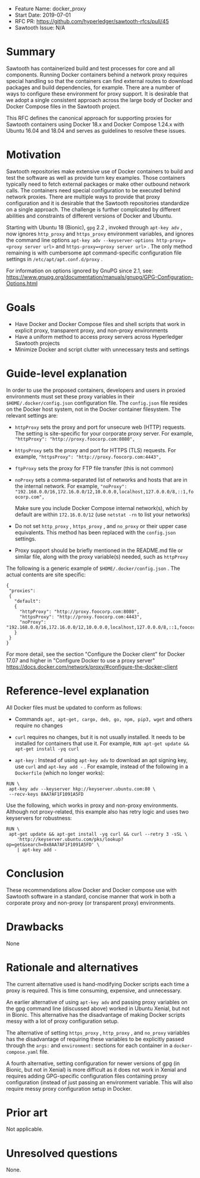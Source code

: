 - Feature Name: docker_proxy
- Start Date: 2019-07-01
- RFC PR: https://github.com/hyperledger/sawtooth-rfcs/pull/45
- Sawtooth Issue: N/A

# Summary
[summary]: #summary

Sawtooth has containerized build and test processes for core and all
components. Running Docker containers behind a network proxy requires
special handling so that the containers can find external routes to download
packages and build dependencies, for example. There are a number of
ways to configure these environment for proxy support. It is desirable that we
adopt a single consistent approach across the large body of Docker and
Docker Compose files in the Sawtooth project.

This RFC defines the canonical approach for supporting proxies for
Sawtooth containers using Docker 18.x and Docker Compose 1.24.x with
Ubuntu 16.04 and 18.04 and serves as guidelines to resolve these issues.

# Motivation
[motivation]: #motivation

Sawtooth repositories make extensive use of Docker containers to build and
test the software as well as provide turn key examples. Those containers
typically need to fetch external packages or make other outbound network
calls. The containers need special configuration to be executed behind
network proxies. There are multiple ways to provide that proxy configuration
and it is desirable that the Sawtooth repositories standardize on a single
approach. The challenge is further complicated by different abilities and
constraints of different versions of Docker and Ubuntu.

Starting with Ubuntu 18 (Bionic), `gpg` 2.2 , invoked through `apt-key adv` ,
now ignores `http_proxy` and `https_proxy` environment variables, and ignores
the command line options
`apt-key adv --keyserver-options http-proxy=<proxy server url>`
and `https-proxy=<proxy server url>` . The only method remaining is with
cumbersome apt command-specific configuration file settings in
`/etc/apt/apt.conf.d/proxy` .

For information on options ignored by GnuPG since 2.1, see:
https://www.gnupg.org/documentation/manuals/gnupg/GPG-Configuration-Options.html


# Goals
[goals]: #goals

* Have Docker and Docker Compose files and shell scripts that work in explicit
  proxy, transparent proxy, and non-proxy environments
* Have a uniform method to access proxy servers across Hyperledger Sawtooth
  projects
* Minimize Docker and script clutter with unnecessary tests and settings

# Guide-level explanation
[guide-level-explanation]: #guide-level-explanation

In order to use the proposed containers, developers and users in proxied
environments must set these proxy variables in their
`$HOME/.docker/config.json` configuration file. The `config.json` file
resides on the Docker host system, not in the Docker container filesystem.
The relevant settings are:

* `httpProxy` sets the proxy and port for unsecure web (HTTP) requests.
  The setting is site-specific for your corporate proxy server. For example,
  `"httpProxy": "http://proxy.foocorp.com:8080",`
* `httpsProxy` sets the proxy and port for HTTPS (TLS) requests. For example,
  `"httpsProxy": "http://proxy.foocorp.com:4443",`
* `ftpProxy` sets the proxy for FTP file transfer (this is not common)
* `noProxy` sets a comma-separated list of networks and hosts that are in
  the internal network. For example,
  `"noProxy": "192.168.0.0/16,172.16.0.0/12,10.0.0.0,localhost,127.0.0.0/8,::1,foocorp.com",`

  Make sure you include Docker Compose internal network(s), which by default
   are within `172.16.0.0/12` (use `netstat -rn` to list your networks)
* Do not set `http_proxy` , `https_proxy` , and `no_proxy` or their upper
  case equivalents. This method has been replaced with the `config.json`
  settings.
* Proxy support should be briefly mentioned in the README.md file or similar
  file, along with the proxy variable(s) needed, such as `httpProxy`

The following is a generic example of `$HOME/.docker/config.json` . The
actual contents are site specific:

```
{
 "proxies":
 {
   "default":
   {
     "httpProxy": "http://proxy.foocorp.com:8080",
     "httpsProxy": "http://proxy.foocorp.com:4443",
     "noProxy": "192.168.0.0/16,172.16.0.0/12,10.0.0.0,localhost,127.0.0.0/8,::1,foocorp.com"
   }
 }
}
````

For more detail, see the section "Configure the Docker client" for Docker 17.07
and higher in "Configure Docker to use a proxy server" 
https://docs.docker.com/network/proxy/#configure-the-docker-client

# Reference-level explanation
[reference-level-explanation]: #reference-level-explanation

All Docker files must be updated to conform as follows:
* Commands `apt, apt-get, cargo, deb, go, npm, pip3, wget` and others require
  no changes
* `curl` requires no changes, but it is not usually installed. It needs to be
  installed for containers that use it. For example,
  `RUN apt-get update && apt-get install -yq curl `

* `apt-key` : Instead of using `apt-key adv` to download an apt signing key,
  use `curl` and `apt-key add -` . For example, instead of the following in a
  `Dockerfile` (which no longer works):

```
RUN \
 apt-key adv --keyserver hkp://keyserver.ubuntu.com:80 \
 --recv-keys 8AA7AF1F1091A5FD
```

Use the following, which works in proxy and non-proxy environments.
Although not proxy-related, this example also has retry logic and uses
two keyservers for robustness:

```
RUN \
 apt-get update && apt-get install -yq curl && curl --retry 3 -sSL \
    'http://keyserver.ubuntu.com/pks/lookup?op=get&search=0x8AA7AF1F1091A5FD' \
    | apt-key add - 
```

# Conclusion
[conclusion]: #conclusion

These recommendations allow Docker and Docker compose use with Sawtooth
software in a standard, concise manner that work in both a corporate proxy
and non-proxy (or transparent proxy) environments.

# Drawbacks
[drawbacks]: #drawbacks

None

# Rationale and alternatives
[alternatives]: #alternatives

The current alternative used is hand-modifying Docker scripts each time a
proxy is required. This is time consuming, expensive, and unnecessary.

An earlier alternative of using `apt-key adv` and passing proxy variables on
the gpg command line (discussed above) worked in Ubuntu Xenial, but not in
Bionic. This alternative has the disadvantage of making Docker scripts messy
with a lot of proxy configuration setup.

The alternative of setting `https_proxy` , `http_proxy` , and `no_proxy`
variables has the disadvantage of requiring these variables to be explicitly
passed through the `args:` and `environment:` sections for each container in a `docker-compose.yaml` file.

A fourth alternative, setting configuration for newer versions of gpg (in
Bionic, but not in Xenial) is more difficult as it does not work in Xenial
and requires adding GPG-specific configuration files containing proxy
configuration (instead of just passing an environment variable. This will
also require messy proxy configuration setup in Docker.


# Prior art
[prior-art]: #prior-art

Not applicable.

# Unresolved questions
[unresolved]: #unresolved-questions

None.
